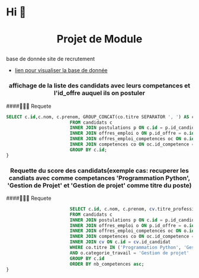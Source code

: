# Hi 👋
# <p align="center">Projet de Module</p>
  
base de donnée site de recrutement

* [lien pour visualiser la base de donnée](https://dbdiagram.io/d/6414f7c7296d97641d88e00f)
        

### <p align="center">affichage de la liste des candidats avec leurs competances et l'id_offre auquel ils on postuler </p>
  
####🧑🏻‍💻 Requete
```sql
SELECT c.id,c.nom, c.prenom, GROUP_CONCAT(co.titre SEPARATOR ', ') AS competences, p.id AS id_offre, o.categorie_travail 
                        FROM candidats c 
                        INNER JOIN postulations p ON c.id = p.id_candidat 
                        INNER JOIN offres_emploi o ON p.id_offre = o.id 
                        INNER JOIN offres_emploi_competences oc ON o.id = oc.id_offre 
                        INNER JOIN competences co ON oc.id_competence = co.id 
                        GROUP BY c.id;
}
```
 
### <p align="center">Requette du score des candidats(exemple cas: recuperer les candiats avec comme competances 'Programmation Python', 'Gestion de Projet' et 'Gestion de projet' comme titre du poste)</p>
  
####🧑🏻‍💻 Requete
```sql
                        SELECT c.id, c.nom, c.prenom, cv.titre_profession, cv.description, cv.fichier_cv, cv.ville, cv.sexe, cv.type_travail, cv.experience, GROUP_CONCAT(co.titre SEPARATOR ', ') AS competences, COUNT(DISTINCT co.id) AS nb_competences, p.id AS id_offre, o.categorie_travail
                        FROM candidats c
                        INNER JOIN postulations p ON c.id = p.id_candidat
                        INNER JOIN offres_emploi o ON p.id_offre = o.id
                        INNER JOIN offres_emploi_competences oc ON o.id = oc.id_offre
                        INNER JOIN competences co ON oc.id_competence = co.id
                        INNER JOIN cv ON c.id = cv.id_candidat
                        WHERE co.titre IN ('Programmation Python', 'Gestion de Projet')
                        AND o.categorie_travail = 'Gestion de projet'
                        GROUP BY c.id
                        ORDER BY nb_competences asc;
}
```
           
       